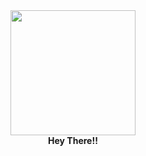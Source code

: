 <div id="header" align="center">
  <img src="https://media.giphy.com/media/R03zWv5p1oNSQd91EP/giphy.gif" width="200" height"300"/>
</div>
<div id="head" align="center"
  <h1 style="text-align:center"><b>Hey There!!</b></h1>
</div?

